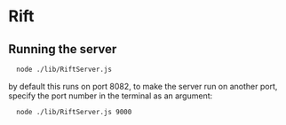 # Rift

## Running the server
```bash
  node ./lib/RiftServer.js
```
by default this runs on port 8082, to make the server run on another port, specify
the port number in the terminal as an argument:
```bash
  node ./lib/RiftServer.js 9000
```

##
